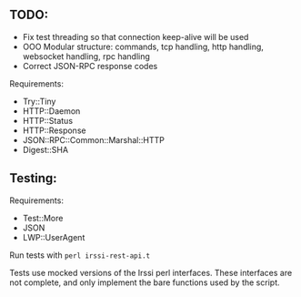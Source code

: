 TODO:
-----
 - Fix test threading so that connection keep-alive will be used
 - OOO Modular structure: commands, tcp handling, http handling, websocket handling, rpc handling
 - Correct JSON-RPC response codes

Requirements:
 * Try::Tiny
 * HTTP::Daemon
 * HTTP::Status
 * HTTP::Response
 * JSON::RPC::Common::Marshal::HTTP
 * Digest::SHA




Testing:
--------

Requirements:
 * Test::More
 * JSON
 * LWP::UserAgent

Run tests with `perl irssi-rest-api.t`

Tests use mocked versions of the Irssi perl interfaces. These interfaces are not complete, and only implement the bare functions used by the script.

